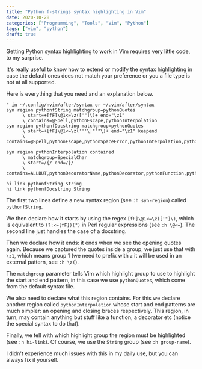 ```yaml
---
title: "Python f-strings syntax highlighting in Vim"
date: 2020-10-28
categories: ["Programming", "Tools", "Vim", "Python"]
tags: ["vim", "python"]
draft: true
---
```


Getting Python syntax highlighting to work in Vim requires very little code, to
my surprise.

It's really useful to know how to extend or modify the syntax highlighting in
case the default ones does not match your preference or you a file type is not
at all supported.

Here is everything that you need and an explanation below.

```vim
" in ~/.config/nvim/after/syntax or ~/.vim/after/syntax
syn region pythonfString matchgroup=pythonQuotes
      \ start=+[fF]\@1<=\z(['"]\)+ end="\z1"
      \ contains=@Spell,pythonEscape,pythonInterpolation
syn region pythonfDocstring matchgroup=pythonQuotes
      \ start=+[fF]\@1<=\z('''\|"""\)+ end="\z1" keepend
      \ contains=@Spell,pythonEscape,pythonSpaceError,pythonInterpolation,pythonDoctest

syn region pythonInterpolation contained
      \ matchgroup=SpecialChar
      \ start=/{/ end=/}/
      \ contains=ALLBUT,pythonDecoratorName,pythonDecorator,pythonFunction,pythonDoctestValue,pythonDoctest

hi link pythonfString String
hi link pythonfDocstring String
```

The first two lines define a new syntax region (see `:h syn-region`) called
`pythonfString`.

We then declare how it starts by using the regex `[fF]\@1<=\z(['"]\)`, which is
equivalent to `(?:<=[fF])(")` in Perl regular expressions (see `:h \@<=`). The
second line just handles the case of a docstring.

Then we declare how it ends: it ends when we see the opening quotes again.
Because we captured the quotes inside a group, we just use that with `\z1`,
which means group 1 (we need to prefix with `z` it will be used in an external
pattern, see `:h \z(`).

The `matchgroup` parameter tells Vim which highlight group to use to highlight
the start and end pattern, in this case we use `pythonQuotes`, which come from
the default syntax file.

We also need to declare what this region contains. For this we declare another
region called `pythonInterpolation` whose start and end patterns are much
simpler: an opening and closing braces respectively. This region, in turn, may
contain anything but stuff like a function, a decorator etc (notice the special
syntax to do that).

Finally, we tell with which highlight group the region must be highlighted (see
`:h hi-link`). Of course, we use the `String` group (see `:h group-name`).

I didn't experience much issues with this in my daily use, but you can always
fix it yourself.
